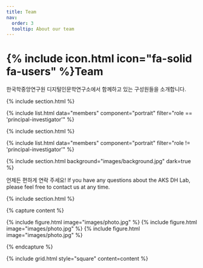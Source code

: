 ```yaml
---
title: Team
nav:
  order: 3
  tooltip: About our team
---
```


# {% include icon.html icon="fa-solid fa-users" %}Team

한국학중앙연구원 디지털인문학연구소에서 함께하고 있는 구성원들을 소개합니다.

{% include section.html %}

{% include list.html data="members" component="portrait" filter="role == 'principal-investigator'" %}

{% include section.html %}

{% include list.html data="members" component="portrait" filter="role != 'principal-investigator'" %}

{% include section.html background="images/background.jpg" dark=true %}

언제든 편하게 연락 주세요! If you have any questions about the AKS DH Lab, please feel free to contact us at any time.

{% include section.html %}

{% capture content %}

{% include figure.html image="images/photo.jpg" %}
{% include figure.html image="images/photo.jpg" %}
{% include figure.html image="images/photo.jpg" %}

{% endcapture %}

{% include grid.html style="square" content=content %}

